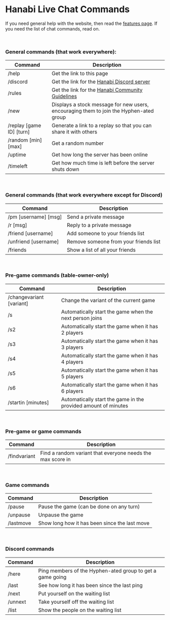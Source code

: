 # Hanabi Live Chat Commands

If you need general help with the website, then read the [features page](FEATURES.md). If you need the list of chat commands, read on.

<br />

### General commands (that work everywhere):

| Command                  | Description
| ------------------------ | -----------
| /help                    | Get the link to this page
| /discord                 | Get the link for the [Hanabi Discord server](https://discord.gg/FADvkJp)
| /rules                   | Get the link for the [Hanabi Community Guidelines](https://github.com/Zamiell/hanabi-live/blob/master/docs/COMMUNITY_GUIDELINES.md)
| /new                     | Displays a stock message for new users, encouraging them to join the Hyphen-ated group
| /replay [game ID] [turn] | Generate a link to a replay so that you can share it with others
| /random [min] [max]      | Get a random number
| /uptime                  | Get how long the server has been online
| /timeleft                | Get how much time is left before the server shuts down

<br />

### General commands (that work everywhere except for Discord)

| Command               | Description
| --------------------- |------------
| /pm [username] [msg]  | Send a private message
| /r [msg]              | Reply to a private message
| /friend [username]    | Add someone to your friends list
| /unfriend [username]  | Remove someone from your friends list
| /friends              | Show a list of all your friends

<br />

### Pre-game commands (table-owner-only)

| Command                  | Description
| ------------------------ |------------
| /changevariant [variant] | Change the variant of the current game
| /s                       | Automatically start the game when the next person joins
| /s2                      | Automatically start the game when it has 2 players
| /s3                      | Automatically start the game when it has 3 players
| /s4                      | Automatically start the game when it has 4 players
| /s5                      | Automatically start the game when it has 5 players
| /s6                      | Automatically start the game when it has 6 players
| /startin [minutes]       | Automatically start the game in the provided amount of minutes

<br />

### Pre-game or game commands

| Command      | Description
| -------------|------------
| /findvariant | Find a random variant that everyone needs the max score in

<br />

### Game commands

| Command   | Description
| --------- | -----------
| /pause    | Pause the game (can be done on any turn)
| /unpause  | Unpause the game
| /lastmove | Show long how it has been since the last move

<br />

### Discord commands

| Command | Description
| ------- |------------
| /here   | Ping members of the Hyphen-ated group to get a game going
| /last   | See how long it has been since the last ping
| /next   | Put yourself on the waiting list
| /unnext | Take yourself off the waiting list
| /list   | Show the people on the waiting list
